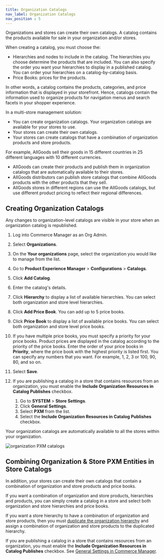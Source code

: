 ```yaml
---
title: Organization Catalogs 
nav_label: Organization Catalogs
nav_position : 5
---
```


Organizations and stores can create their own catalogs. A catalog contains the products available for sale in your organization and/or stores.

When creating a catalog, you must choose the:

- Hierarchies and nodes to include in the catalog. The hierarchies you choose determine the products that are included. You can also specify the order you want your hierarchies to display in a published catalog. You can order your hierarchies on a catalog-by-catalog basis.
- Price Books: prices for the products.

In other words, a catalog contains the products, categories, and price information that is displayed in your storefront. Hence, catalogs contain the information used to organize products for navigation menus and search facets in your shopper experience.

In a multi-store management solution:

- You can create organization catalogs. Your organization catalogs are available for your stores to use.
- Your stores can create their own catalogs.
- Your stores can create catalogs that have a combination of organization products and store products.

For example, AllGoods sell their goods in 15 different countries in 25 different languages with 10 different currencies.

- AllGoods can create their products and publish them in organization catalogs that are automatically available to their stores.
- AllGoods distributors can publish store catalogs that combine AllGoods products with the other products that they sell.
- AllGoods stores in different regions can use the AllGoods catalogs, but use different product pricing to reflect their regional differences.

## Creating Organization Catalogs

Any changes to organization-level catalogs are visible in your store when an organization catalog is republished.

1. Log into Commerce Manager as an Org Admin.
1. Select **Organizations**.
1. On the **Your organizations** page, select the organization you would like to manage from the list.
1. Go to **Product Experience Manager** > **Configurations** > **Catalogs**.
1. Click **Add Catalog**.
1. Enter the catalog's details.
2. Click **Hierarchy** to display a list of available hierarchies. You can select both organization and store level hierarchies.
1. Click **Add Price Book**. You can add up to 5 price books.
1. Click **Price Book** to display a list of available price books. You can select both organization and store level price books.
1. If you have multiple price books, you must specify a priority for your price books. Product prices are displayed in the catalog according to the priority of the price books. Enter the order of your price books in **Priority**, where the price book with the highest priority is listed first. You can specify any numbers that you want. For example, 1, 2, 3 or 100, 90, 80, and so on.
1. Select **Save**.
1. If you are publishing a catalog in a store that contains resources from an organization, you must enable the **Include Organization Resources in Catalog Publishes** checkbox. 

    1. Go to **SYSTEM** > **Store Settings**.
    2. Click **General Settings**.
    3. Select **PXM** from the list. 
    4. Select the **Include Organization Resources in Catalog Publishes** checkbox.

Your organization catalogs are automatically available to all the stores within your organization. 

![organization PXM catalogs](/assets/organization_catalog.png)

## Combining Organization & Store PXM Entities in Store Catalogs

In addition, your stores can create their own catalogs that contain a combination of organization and store products and price books.

If you want a combination of organization and store products, hierarchies and products, you can simply create a catalog in a store and select both organization and store hierarchies and price books.

If you want a store hierarchy to have a combination of organization and store products, then you must [duplicate the organization hierarchy](/docs/pxm/hierarchies/hierarchy#duplicating-hierarchies) and assign a combination of organization and store products to the duplicated hierarchy.

If you are publishing a catalog in a store that contains resources from an organization, you must enable the **Include Organization Resources in Catalog Publishes** checkbox. See [General Settings in Commerce Manager](/docs/commerce-manager/settings/general-settings#updating-pxm-settings-to-publish-store-catalogs-containing-organizational-resources).
